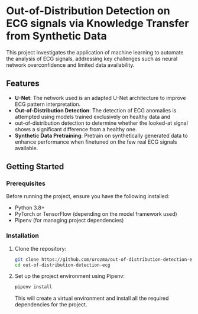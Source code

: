 # Out-of-Distribution Detection on ECG signals via Knowledge Transfer from Synthetic Data

This project investigates the application of machine learning to automate the analysis of ECG signals, 
addressing key challenges such as neural network overconfidence and limited data availability.

## Features

- **U-Net**: The network used is an adapted U-Net architecture to improve ECG pattern interpretation.
- **Out-of-Distribution Detection**: The detection of ECG anomalies is attempted using models trained exclusively on healthy data and
- out-of-distribution detection to determine whether the looked-at signal shows a significant difference from a healthy one.
- **Synthetic Data Pretraining**: Pretrain on synthetically generated data to enhance performance when finetuned on the few real ECG signals available.

## Getting Started

### Prerequisites
Before running the project, ensure you have the following installed:
- Python 3.8+
- PyTorch or TensorFlow (depending on the model framework used)
- Pipenv (for managing project dependencies)

### Installation

1. Clone the repository:

   ```bash
   git clone https://github.com/urozma/out-of-distribution-detection-ecg.git
   cd out-of-distribution-detection-ecg
   ```

2. Set up the project environment using Pipenv:

   ```bash
   pipenv install
   ```

   This will create a virtual environment and install all the required dependencies for the project.
